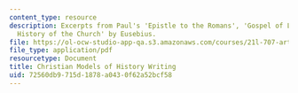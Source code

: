 ```yaml
---
content_type: resource
description: Excerpts from Paul's 'Epistle to the Romans', 'Gospel of Luke', and 'The
  History of the Church' by Eusebius.
file: https://ol-ocw-studio-app-qa.s3.amazonaws.com/courses/21l-707-arthurian-literature-and-celtic-colonization-spring-2005/72560db9715d1878a0430f62a52bcf58_5_chris_mod_hist.pdf
file_type: application/pdf
resourcetype: Document
title: Christian Models of History Writing
uid: 72560db9-715d-1878-a043-0f62a52bcf58
---
```

